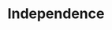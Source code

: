 ---
pid: MP99
title: Independence
location_transcription: City Hall
zipcode: '19104'
outside_phl: 
neighborhood: University City,Belmont,Parkside,Powelton Village
age: 
age_range: 
instagram: 
image_file_name: MP_99.jpg
proposal_transcription: Mini Independence Hall with photos of everyone who have fought
  for independence
topic: History,Human Rights,Philadelphia
topic_summary: 0, 0, 0
type: Building,Image
keywords_other: 
credit: 
image_labels: 
twitter: 
facebook: 
permalink: "/monuments/mp99/"
layout: item-page
---